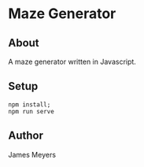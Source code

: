 # Maze Generator

## About

A maze generator written in Javascript.

## Setup

```
npm install;
npm run serve
```

## Author

James Meyers
